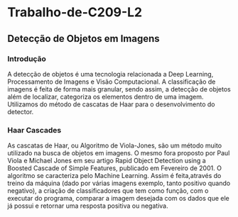 # Trabalho-de-C209-L2

## Detecção de Objetos em Imagens

### Introdução

A detecção de objetos é uma tecnologia relacionada a Deep Learning, Processamento de Imagens e Visão Computacional. A classificação de imagens é feita de forma mais granular, sendo assim, a detecção de objetos além de localizar, categoriza os elementos dentro de uma imagem. Utilizamos do método de cascatas de Haar para o desenvolvimento do detector.

### Haar Cascades
As cascatas de Haar, ou Algoritmo de Viola-Jones, são um método muito utilizado na busca de objetos em imagens. O mesmo fora proposto por Paul Viola e Michael Jones em seu artigo Rapid Object Detection using a Boosted Cascade of Simple Features, publicado em Fevereiro de 2001. O algoritmo se caracteriza pelo Machine Learning. Assim é feita,através do treino da máquina (dado por várias imagens exemplo, tanto positivo quando negativo), a criação de classificadores que tem como função, com o executar do programa, comparar a imagem desejada com os dados que ele já possui e retornar uma resposta positiva ou negativa.
